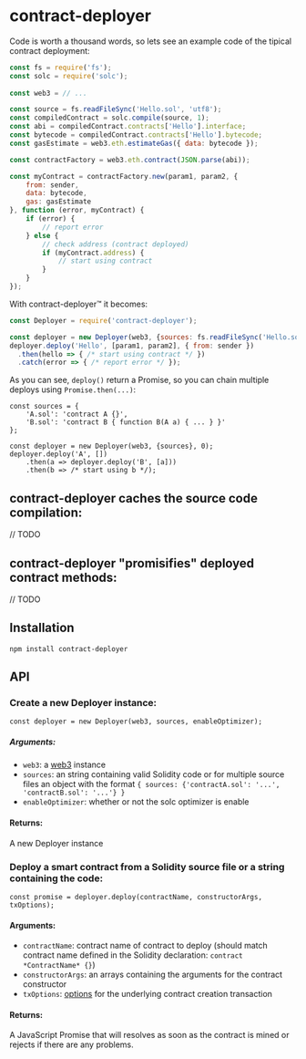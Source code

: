 # contract-deployer

Code is worth a thousand words, so lets see an example code of the tipical contract deployment:

```javascript
const fs = require('fs');
const solc = require('solc');
    
const web3 = // ...

const source = fs.readFileSync('Hello.sol', 'utf8');
const compiledContract = solc.compile(source, 1);
const abi = compiledContract.contracts['Hello'].interface;
const bytecode = compiledContract.contracts['Hello'].bytecode;
const gasEstimate = web3.eth.estimateGas({ data: bytecode });

const contractFactory = web3.eth.contract(JSON.parse(abi));

const myContract = contractFactory.new(param1, param2, {
    from: sender,
    data: bytecode,
    gas: gasEstimate
}, function (error, myContract) {
    if (error) {
        // report error
    } else {
        // check address (contract deployed)
        if (myContract.address) {
            // start using contract
        }
    }
});
```

With contract-deployer&trade; it becomes:

```javascript
const Deployer = require('contract-deployer');

const deployer = new Deployer(web3, {sources: fs.readFileSync('Hello.sol', 'utf8')}, 0);
deployer.deploy('Hello', [param1, param2], { from: sender })
  .then(hello => { /* start using contract */ })
  .catch(error => { /* report error */ });
```

As you can see, `deploy()` return a Promise, so you can chain multiple deploys using `Promise.then(...)`:

```
const sources = {
    'A.sol': 'contract A {}',
    'B.sol': 'contract B { function B(A a) { ... } }'
};

const deployer = new Deployer(web3, {sources}, 0);
deployer.deploy('A', [])
    .then(a => deployer.deploy('B', [a]))
    .then(b => /* start using b */);
```

## contract-deployer caches the source code compilation:

// TODO

## contract-deployer "promisifies" deployed contract methods:

// TODO

## Installation

    npm install contract-deployer

## API

### Create a new Deployer instance:

    const deployer = new Deployer(web3, sources, enableOptimizer);

##### Arguments:

* `web3`: a [web3](https://github.com/ethereum/web3.js) instance
* `sources`: an string containing valid Solidity code or for multiple source files an object with the format `{ sources: {'contractA.sol': '...', 'contractB.sol': '...'} }`
* `enableOptimizer`: whether or not the solc optimizer is enable

#### Returns:

A new Deployer instance

### Deploy a smart contract from a Solidity source file or a string containing the code:

    const promise = deployer.deploy(contractName, constructorArgs, txOptions);

#### Arguments:

* `contractName`: contract name of contract to deploy (should match contract name defined in the Solidity declaration: `contract *ContractName* {}`)
* `constructorArgs`: an arrays containing the arguments for the contract constructor
* `txOptions`: [options](https://github.com/ethereum/wiki/wiki/JavaScript-API#parameters-24) for the underlying contract creation transaction
    
#### Returns:

A JavaScript Promise that will resolves as soon as the contract is mined or rejects if there are any problems.
